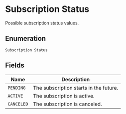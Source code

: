 
# Subscription Status

Possible subscription status values.

## Enumeration

`Subscription Status`

## Fields

| Name | Description |
|  --- | --- |
| `PENDING` | The subscription starts in the future. |
| `ACTIVE` | The subscription is active. |
| `CANCELED` | The subscription is canceled. |

